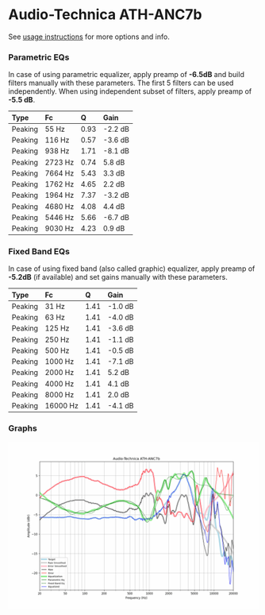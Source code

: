 # Audio-Technica ATH-ANC7b
See [usage instructions](https://github.com/jaakkopasanen/AutoEq#usage) for more options and info.

### Parametric EQs
In case of using parametric equalizer, apply preamp of **-6.5dB** and build filters manually
with these parameters. The first 5 filters can be used independently.
When using independent subset of filters, apply preamp of **-5.5 dB**.

| Type    | Fc      |    Q | Gain    |
|:--------|:--------|:-----|:--------|
| Peaking | 55 Hz   | 0.93 | -2.2 dB |
| Peaking | 116 Hz  | 0.57 | -3.6 dB |
| Peaking | 938 Hz  | 1.71 | -8.1 dB |
| Peaking | 2723 Hz | 0.74 | 5.8 dB  |
| Peaking | 7664 Hz | 5.43 | 3.3 dB  |
| Peaking | 1762 Hz | 4.65 | 2.2 dB  |
| Peaking | 1964 Hz | 7.37 | -3.2 dB |
| Peaking | 4680 Hz | 4.08 | 4.4 dB  |
| Peaking | 5446 Hz | 5.66 | -6.7 dB |
| Peaking | 9030 Hz | 4.23 | 0.9 dB  |

### Fixed Band EQs
In case of using fixed band (also called graphic) equalizer, apply preamp of **-5.2dB**
(if available) and set gains manually with these parameters.

| Type    | Fc       |    Q | Gain    |
|:--------|:---------|:-----|:--------|
| Peaking | 31 Hz    | 1.41 | -1.0 dB |
| Peaking | 63 Hz    | 1.41 | -4.0 dB |
| Peaking | 125 Hz   | 1.41 | -3.6 dB |
| Peaking | 250 Hz   | 1.41 | -1.1 dB |
| Peaking | 500 Hz   | 1.41 | -0.5 dB |
| Peaking | 1000 Hz  | 1.41 | -7.1 dB |
| Peaking | 2000 Hz  | 1.41 | 5.2 dB  |
| Peaking | 4000 Hz  | 1.41 | 4.1 dB  |
| Peaking | 8000 Hz  | 1.41 | 2.0 dB  |
| Peaking | 16000 Hz | 1.41 | -4.1 dB |

### Graphs
![](./Audio-Technica%20ATH-ANC7b.png)